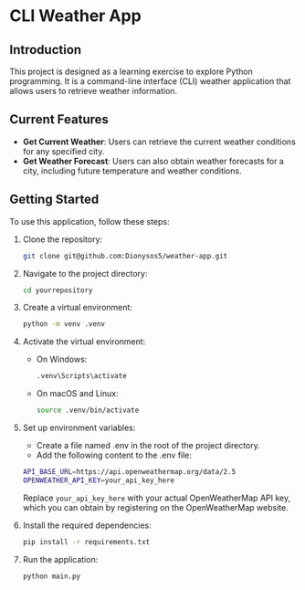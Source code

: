 # CLI Weather App

## Introduction

This project is designed as a learning exercise to explore Python programming. It is a command-line interface (CLI) weather application that allows users to retrieve weather information.

## Current Features

- **Get Current Weather**: Users can retrieve the current weather conditions for any specified city.
- **Get Weather Forecast**: Users can also obtain weather forecasts for a city, including future temperature and weather conditions.

## Getting Started

To use this application, follow these steps:

1. Clone the repository:
   ```bash
   git clone git@github.com:Dionysos5/weather-app.git
   ```
2. Navigate to the project directory:
   ```bash
   cd yourrepository
   ```
3. Create a virtual environment:
   ```bash
   python -m venv .venv
   ```
4. Activate the virtual environment:
   - On Windows:
     ```bash
     .venv\Scripts\activate
     ```
   - On macOS and Linux:
     ```bash
     source .venv/bin/activate
     ```
5. Set up environment variables:

   - Create a file named .env in the root of the project directory.
   - Add the following content to the .env file:

   ```bash
   API_BASE_URL=https://api.openweathermap.org/data/2.5
   OPENWEATHER_API_KEY=your_api_key_here
   ```

   Replace `your_api_key_here` with your actual OpenWeatherMap API key, which you can obtain by registering on the OpenWeatherMap website.

6. Install the required dependencies:
   ```bash
   pip install -r requirements.txt
   ```
7. Run the application:
   ```bash
   python main.py
   ```
